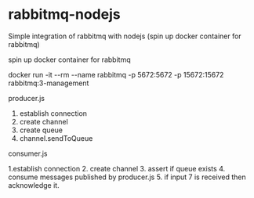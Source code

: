 # rabbitmq-nodejs
Simple integration of rabbitmq with nodejs (spin up docker container for rabbitmq)


spin up docker container for rabbitmq

docker run -it --rm --name rabbitmq -p 5672:5672 -p 15672:15672 rabbitmq:3-management

producer.js
1. establish connection
2. create channel
3. create queue
4. channel.sendToQueue

consumer.js

1.establish connection
2. create channel
3. assert if queue exists
4. consume messages published by producer.js
5. if input 7 is received then acknowledge it.
